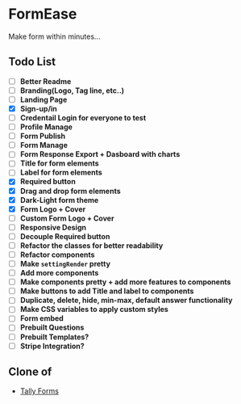 # FormEase

Make form within minutes...

## Todo List

- [ ] **Better Readme**
- [ ] **Branding(Logo, Tag line, etc..)**
- [ ] **Landing Page**
- [x] **Sign-up/in**
- [ ] **Credentail Login for everyone to test**
- [ ] **Profile Manage**
- [ ] **Form Publish**
- [ ] **Form Manage**
- [ ] **Form Response Export + Dasboard with charts**
- [ ] **Title for form elements**
- [ ] **Label for form elements**
- [x] **Required button**
- [x] **Drag and drop form elements**
- [x] **Dark-Light form theme**
- [x] **Form Logo + Cover**
- [ ] **Custom Form Logo + Cover**
- [ ] **Responsive Design**
- [ ] **Decouple Required button**
- [ ] **Refactor the classes for better readability**
- [ ] **Refactor components**
- [ ] **Make `settingRender` pretty**
- [ ] **Add more components**
- [ ] **Make components pretty + add more features to components**
- [ ] **Make buttons to add Title and label to components**
- [ ] **Duplicate, delete, hide, min-max, default answer functionality**
- [ ] **Make CSS variables to apply custom styles**
- [ ] **Form embed**
- [ ] **Prebuilt Questions**
- [ ] **Prebuilt Templates?**
- [ ] **Stripe Integration?**

## Clone of

- [Tally Forms](https://tally.so)
